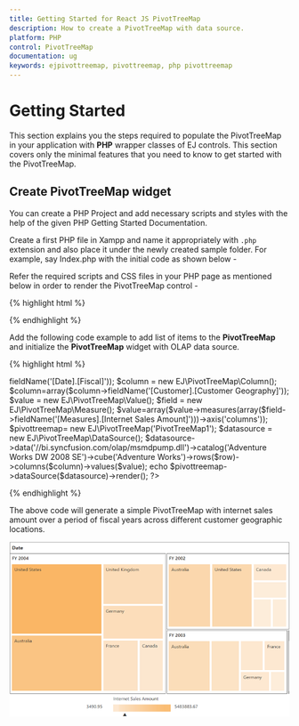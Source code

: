 ```yaml
---
title: Getting Started for React JS PivotTreeMap
description: How to create a PivotTreeMap with data source.
platform: PHP
control: PivotTreeMap
documentation: ug
keywords: ejpivottreemap, pivottreemap, php pivottreemap
---
```


# Getting Started

This section explains you the steps required to populate the PivotTreeMap in your application with **PHP** wrapper classes of EJ controls. This section covers only the minimal features that you need to know to get started with the PivotTreeMap.

## Create PivotTreeMap widget

You can create a PHP Project and add necessary scripts and styles with the help of the given PHP Getting Started Documentation.

Create a first PHP file in Xampp and name it appropriately with `.php` extension and also place it under the newly created sample folder. For example, say Index.php with the initial code as shown below -

Refer the required scripts and CSS files in your PHP page as mentioned below in order to render the PivotTreeMap control - 

{% highlight html %}

<!DOCTYPE html>
<html>
	<head>
			<title>Getting Started - PivotTreeMap</title>
			<link href="http://cdn.syncfusion.com/{{ site.releaseversion }}/js/web/flat-azure/ej.web.all.min.css" rel="stylesheet" />
			<link href="http://cdn.syncfusion.com/{{ site.releaseversion }}/js/web/responsive-css/ej.responsive.css" rel="stylesheet" />
			<script src="http://cdn.syncfusion.com/js/assets/external/jquery-3.0.0.min.js"></script>
			<script src="http://cdn.syncfusion.com/js/assets/external/jsrender.min.js"></script>
			<script src="http://cdn.syncfusion.com/{{ site.releaseversion }}/js/web/ej.web.all.min.js"></script>
	</head>
	<body>
			<?php require_once 'EJ\AutoLoad.php'; ?>
	</body>
</html>

{% endhighlight %}

Add the following code example to add list of items to the **PivotTreeMap** and initialize the **PivotTreeMap** widget with OLAP data source.

{% highlight html %}

<?php
$row = new EJ\PivotTreeMap\Row();
$row=array($row->fieldName('[Date].[Fiscal]'));
$column = new EJ\PivotTreeMap\Column();
$column=array($column->fieldName('[Customer].[Customer Geography]'));
$value = new EJ\PivotTreeMap\Value();
$field = new EJ\PivotTreeMap\Measure();
$value=array($value->measures(array($field->fieldName('[Measures].[Internet Sales Amount]')))->axis('columns'));

$pivottreemap=  new EJ\PivotTreeMap('PivotTreeMap1');
$datasource = new EJ\PivotTreeMap\DataSource();
$datasource->data('//bi.syncfusion.com/olap/msmdpump.dll')->catalog('Adventure Works DW 2008 SE')->cube('Adventure Works')->rows($row)->columns($column)->values($value);
echo $pivottreemap->dataSource($datasource)->render();
?>
</div>
<script id='tooltipTemplate' type='application/jsrender'>
		<div style='background:White; color:black; font-size:12px; font-weight:normal; border: 1px solid #4D4D4D; white-space: nowrap;border-radius: 2px; margin-right: 25px; min-width: 110px;padding-right: 5px; padding-left: 5px; padding-bottom: 2px ;width: auto; height: auto;'>
				<div>Measure(s) : {{:~Measures(#data)}}</div><div>Row : {{:~Row(#data)}}</div><div>Column : {{:~Column(#data)}}</div><div>Value : {{:~Value(#data)}}</div>
		</div>
</script> 

{% endhighlight %}

The above code will generate a simple PivotTreeMap with internet sales amount over a period of fiscal years across different customer geographic locations.

![](getting-started_images/Olap.png)
